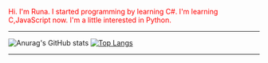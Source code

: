 <span style="color:red;">Hi. I'm Runa. I started programming by learning C#. I'm learning C,JavaScript now. I'm a little interested in Python.</span>

___

![Anurag's GitHub stats](https://github-readme-stats.vercel.app/api?username=Runa-chama&count_private=true&theme=dark)
[![Top Langs](https://github-readme-stats.vercel.app/api/top-langs/?username=Runa-chama&layout=compact&theme=dark)](https://github.com/anuraghazra/github-readme-stats)

___

